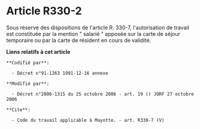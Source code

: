 # Article R330-2

Sous réserve des dispositions de l'article R. 330-7, l'autorisation de travail est constituée par la mention " salarié "
apposée sur la carte de séjour temporaire ou par la carte de résident en cours de validité.

**Liens relatifs à cet article**

	**Codifié par**:

	  - Décret n°91-1263 1991-12-16 annexe

	**Modifié par**:

	  - Décret n°2006-1315 du 25 octobre 2006 - art. 19 () JORF 27 octobre 2006

	**Cite**:

	  - Code du travail applicable à Mayotte. - art. R330-7 (V)
